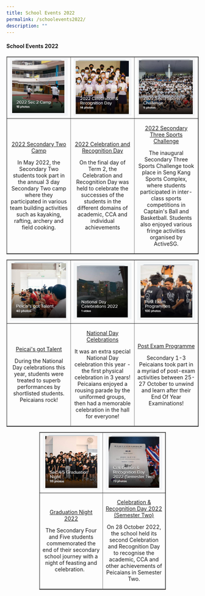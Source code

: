 ```yaml
---
title: School Events 2022
permalink: /schoolevents2022/
description: ""
---
```

<h4><strong>School Events 2022</strong></h4>
<table style="border-collapse: collapse; width: 100%;" border="1">
<tbody>
<tr>
<td style="width: 33.3333%;"><a href="https://flic.kr/s/aHBqjzY1kc"><img src="/images/med1.jpg"></a></td>
<td style="width: 33.3333%;"><a href="https://www.flickr.com/gp/195977907@N04/H895Yru8b4"><img src="/images/med2.jpg"></a></td>
<td style="width: 33.3333%;"><a href="https://flic.kr/s/aHBqjzYy7p"><img src="/images/med3.jpg"></a></td>
</tr>
<tr>
<td style="width: 33.3333%; text-align: center;">
<p><a href="https://flic.kr/s/aHBqjzY1kc" target="_blank" rel="noopener">2022 Secondary Two Camp</a></p>
<p>In May 2022, the Secondary Two students took part in the annual 3 day Secondary Two camp where they participated in various team building activities such as kayaking, rafting, archery and field cooking.</p>
</td>
<td style="width: 33.3333%; text-align: center;">
<p><a href="https://www.flickr.com/gp/195977907@N04/H895Yru8b4" target="_blank" rel="noopener">2022 Celebration and Recognition Day</a></p>
<p>On the final day of Term 2, the Celebration and Recognition Day was held to celebrate the successes of the students in the different domains of academic, CCA and individual achievements</p>
</td>
<td style="width: 33.3333%; text-align: center;">
<p><a href="https://flic.kr/s/aHBqjzYy7p" target="_blank" rel="noopener">2022 Secondary Three Sports Challenge</a></p>
<p>The inaugural Secondary Three Sports Challenge took place in Seng Kang Sports Complex, where students participated in inter-class sports competitions in Captain's Ball and Basketball. Students also enjoyed various fringe activities organised by ActiveSG.</p>
</td>
</tr>
</tbody>
</table>
<table style="border-collapse: collapse; width: 100%;" border="1">
<tbody>
<tr>
<td style="width: 33.3333%;"><a href="https://www.flickr.com/photos/195977907@N04/albums/72177720302021470"><img src="/images/med4.png"></a></td>
<td style="width: 33.3333%;"><a href="https://www.flickr.com/photos/195977907@N04/albums/72177720302032892"><img src="/images/med5.png"></a></td>
<td style="width: 33.3333%;"><a href="https://www.flickr.com/photos/195977907@N04/albums/72177720303365193"><img src="/images/med6.png"></a></td>
</tr>
<tr>
<td style="width: 33.3333%; text-align: center;">
<p><a href="https://www.flickr.com/photos/195977907@N04/albums/72177720302021470" target="_blank" rel="noopener">Peicai's got Talent</a></p>
<p>During the National Day celebrations this year, students were treated to superb performances by shortlisted students. Peicaians rock!</p>
</td>
<td style="width: 33.3333%; text-align: center;">
<p><a href="https://www.flickr.com/photos/195977907@N04/albums/72177720302032892" target="_blank" rel="noopener">National Day Celebrations</a></p>
<p>It was an extra special National Day celebration this year - the first physical celebration in 3 years! Peicaians enjoyed a rousing parade by the uniformed groups, then had a memorable celebration in the hall for everyone!</p>
</td>
<td style="width: 33.3333%; text-align: center;">
<p><a href="https://www.flickr.com/photos/195977907@N04/albums/72177720303365193" target="_blank" rel="noopener">Post Exam Programme</a></p>
<p>Secondary 1-3 Peicaians took part in a myriad of post-exam activities between 25-27 October to unwind and learn after their End Of Year Examinations!</p>
</td>
</tr>
</tbody>
</table>
<table style="border-collapse: collapse; width: 66%; margin-left: auto; margin-right: auto;" border="1">
<tbody>
<tr>
<td style="width: 50%;"><a href="https://www.flickr.com/photos/195977907@N04/albums/72177720303667219"><img src="/images/med7.png"></a></td>
<td style="width: 50%;"><a href="https://www.flickr.com/photos/195977907@N04/albums/72177720303947539"><img src="/images/med8.jpg"></a></td>
</tr>
<tr>
<td style="width: 50%; text-align: center;">
<p><a href="https://www.flickr.com/photos/195977907@N04/albums/72177720303667219" target="_blank" rel="noopener">Graduation Night 2022</a></p>
<p>The Secondary Four and Five students commemorated the end of their secondary school journey with a night of feasting and celebration.&nbsp;&nbsp;</p>
</td>
<td style="width: 50%; text-align: center;">
<p><a href="https://www.flickr.com/photos/195977907@N04/albums/72177720303947539" target="_blank" rel="noopener">Celebration &amp; Recognition Day 2022 (Semester Two)</a></p>
<p>On 28 October 2022, the school held its second Celebration and Recognition Day to recognise the academic, CCA and other achievements of Peicaians in Semester Two.</p>
</td>
</tr>
</tbody>
</table>